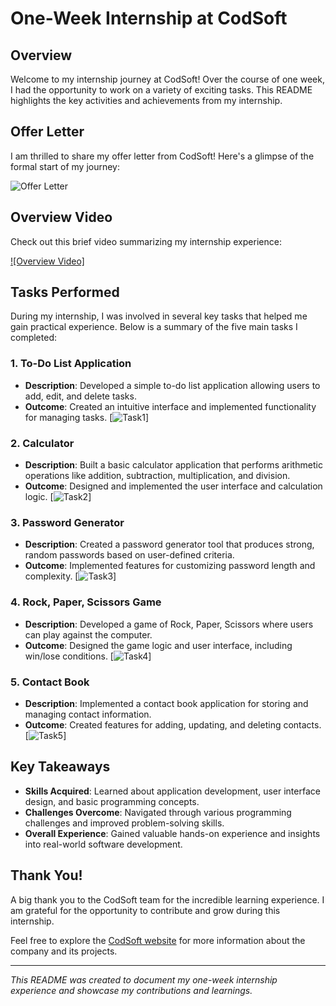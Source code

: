 # One-Week Internship at CodSoft

## Overview

Welcome to my internship journey at CodSoft! Over the course of one week, I had the opportunity to work on a variety of exciting tasks. This README highlights the key activities and achievements from my internship.

## Offer Letter

I am thrilled to share my offer letter from CodSoft! Here's a glimpse of the formal start of my journey:

![Offer Letter](Offer_letter.png)

## Overview Video

Check out this brief video summarizing my internship experience:

[![Overview Video]](OverView.mp4)

## Tasks Performed

During my internship, I was involved in several key tasks that helped me gain practical experience. Below is a summary of the five main tasks I completed:

### 1. **To-Do List Application**

- **Description**: Developed a simple to-do list application allowing users to add, edit, and delete tasks.
- **Outcome**: Created an intuitive interface and implemented functionality for managing tasks.
[![Task1](Task1.png)]
### 2. **Calculator**

- **Description**: Built a basic calculator application that performs arithmetic operations like addition, subtraction, multiplication, and division.
- **Outcome**: Designed and implemented the user interface and calculation logic.
[![Task2](Calci.png)]

### 3. **Password Generator**

- **Description**: Created a password generator tool that produces strong, random passwords based on user-defined criteria.
- **Outcome**: Implemented features for customizing password length and complexity.
[![Task3](Passgen.png)]

### 4. **Rock, Paper, Scissors Game**

- **Description**: Developed a game of Rock, Paper, Scissors where users can play against the computer.
- **Outcome**: Designed the game logic and user interface, including win/lose conditions.
[![Task4](Task1.png)]

### 5. **Contact Book**

- **Description**: Implemented a contact book application for storing and managing contact information.
- **Outcome**: Created features for adding, updating, and deleting contacts.
[![Task5](Task1.png)]

## Key Takeaways

- **Skills Acquired**: Learned about application development, user interface design, and basic programming concepts.
- **Challenges Overcome**: Navigated through various programming challenges and improved problem-solving skills.
- **Overall Experience**: Gained valuable hands-on experience and insights into real-world software development.

## Thank You!

A big thank you to the CodSoft team for the incredible learning experience. I am grateful for the opportunity to contribute and grow during this internship.

Feel free to explore the [CodSoft website](https://www.codsoft.com) for more information about the company and its projects.

---

*This README was created to document my one-week internship experience and showcase my contributions and learnings.*
